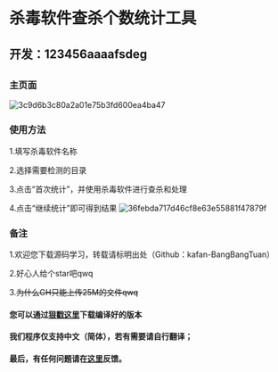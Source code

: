 # 杀毒软件查杀个数统计工具
## 开发：123456aaaafsdeg
## 
### 主页面
![3c9d6b3c80a2a01e75b3fd600ea4ba47](https://github.com/user-attachments/assets/2e5bf4fc-ccdf-4bab-8306-728fe823d3b6)

### 使用方法
1.填写杀毒软件名称

2.选择需要检测的目录

3.点击“首次统计”，并使用杀毒软件进行查杀和处理

4.点击“继续统计”即可得到结果
![36febda717d46cf8e63e55881f47879f](https://github.com/user-attachments/assets/19cd75dd-d1f8-4931-b63d-383a43c9b61f)

### 备注
1.欢迎您下载源码学习，转载请标明出处（Github：kafan-BangBangTuan）

2.好心人给个star吧qwq

3.~~为什么GH只能上传25M的文件qwq~~

#### 您可以通过[狠戳这里](https://www.123pan.com/s/kSM9-we7bd)下载编译好的版本
#### 我们程序仅支持中文（简体），若有需要请自行翻译；
#### 最后，有任何问题请在[这里](fengshi@fengshitudio.top)反馈。

